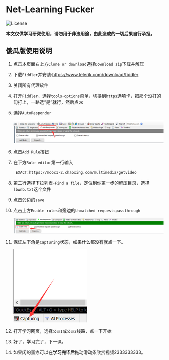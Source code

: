 # Net-Learning Fucker
![License](https://img.shields.io/badge/License-GPL--3.0-yellow.svg)

**本文仅供学习研究使用，请勿用于非法用途，由此造成的一切后果自行承担。**

## 傻瓜版使用说明
1. 点击本页面右上方`Clone or download`选择`Download zip`下载并解压
1. 下载`Fiddler`并安装:<https://www.telerik.com/download/fiddler>
2. 关闭所有代理软件
2. 打开`Fiddler`，选择`tools`-`options`菜单，切换到`https`选项卡，把那个没打的勾打上，一路选“是”就行，然后点`OK`
3. 选择`AutoResponder`

    ![1](https://github.com/MXWXZ/Net-Learning-Fucker/raw/master/img/1.png)

3. 点击`Add Rule`按钮
4. 在下方`Rule editor`第一行输入

        EXACT:https://mooc1-2.chaoxing.com/multimedia/getvideo

5. 第二行选择下拉列表-`Find a file`，定位到你第一步的解压目录，选择`lbwnb.txt`这个文件
6. 点击旁边的`save`
7. 点击上方`Enable rules`和旁边的`Unmatched requestspassthrough`

    ![2](https://github.com/MXWXZ/Net-Learning-Fucker/raw/master/img/2.png)

8. 保证左下角是`Capturing`状态，如果什么都没有就点一下。

    ![3](https://github.com/MXWXZ/Net-Learning-Fucker/raw/master/img/3.png)

8. 打开学习网页，选择`公网1`或`公网2`线路，点一下开始
9. 好了，学习完了，下一课。
10. 如果闲的蛋疼可以在**学习完毕后**拖动滑动条欣赏视频2333333333。
